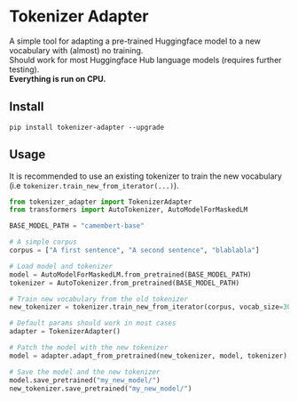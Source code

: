 # Tokenizer Adapter

A simple tool for adapting a pre-trained Huggingface model to a new vocabulary with (almost) no training. \
Should work for most Huggingface Hub language models (requires further testing). \
**Everything is run on CPU.**

## Install

```
pip install tokenizer-adapter --upgrade
```

## Usage
It is recommended to use an existing tokenizer to train the new vocabulary (i.e `tokenizer.train_new_from_iterator(...)`).

```python
from tokenizer_adapter import TokenizerAdapter
from transformers import AutoTokenizer, AutoModelForMaskedLM

BASE_MODEL_PATH = "camembert-base"

# A simple corpus
corpus = ["A first sentence", "A second sentence", "blablabla"]

# Load model and tokenizer
model = AutoModelForMaskedLM.from_pretrained(BASE_MODEL_PATH)
tokenizer = AutoTokenizer.from_pretrained(BASE_MODEL_PATH)

# Train new vocabulary from the old tokenizer
new_tokenizer = tokenizer.train_new_from_iterator(corpus, vocab_size=300)

# Default params should work in most cases
adapter = TokenizerAdapter()

# Patch the model with the new tokenizer
model = adapter.adapt_from_pretrained(new_tokenizer, model, tokenizer)

# Save the model and the new tokenizer
model.save_pretrained("my_new_model/")
new_tokenizer.save_pretrained("my_new_model/")
```